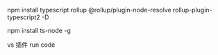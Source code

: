 npm install typescript rollup @rollup/plugin-node-resolve rollup-plugin-typescript2 -D

npm install ts-node -g

vs 插件 run code